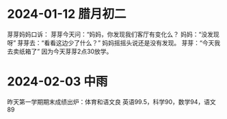 # 2024-01-12 腊月初二

芽芽妈妈口诉：
芽芽今天问：“妈妈，你发现我们客厅有变化么？
妈妈：“没发现呀”
芽芽去：“看看这边少了什么？”
妈妈摇摇头说还是没有发现。
芽芽：“今天我去卖纸箱了”
因为今天芽芽2点30放学。

# 2024-02-03 中雨
昨天第一学期期末成绩出炉：体育和语文良
英语99.5，科学90，数学94，语文89
